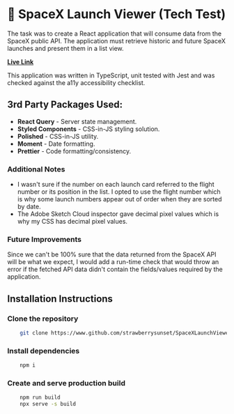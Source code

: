 # 🚀 SpaceX Launch Viewer (Tech Test)

The task was to create a React application that will consume data from the SpaceX public API. The application must retrieve historic and future SpaceX launches and present them in a list view.

[**Live Link**](https://strawberrysunset.github.io)

This application was written in TypeScript, unit tested with Jest and was checked against the a11y accessibility checklist. 

## 3rd Party Packages Used: 
- **React Query** - Server state management.
- **Styled Components** - CSS-in-JS styling solution.
- **Polished** - CSS-in-JS utility.
- **Moment** - Date formatting.
- **Prettier** - Code formatting/consistency.

### Additional Notes
 - I wasn't sure if the number on each launch card referred to the flight number or its position in the list. I opted to use the flight number which is why some launch numbers appear out of order when they are sorted by date.
 - The Adobe Sketch Cloud inspector gave decimal pixel values which is why my CSS has decimal pixel values. 

### Future Improvements
Since we can't be 100% sure that the data returned from the SpaceX API will be what we expect, I would add a run-time check that would throw an error if the fetched API data didn't contain the fields/values required by the application.

## Installation Instructions
### Clone the repository
```bash
    git clone https://www.github.com/strawberrysunset/SpaceXLaunchViewer.git
```
### Install dependencies
```bash
    npm i
```
### Create and serve production build
```bash
    npm run build
    npx serve -s build
```



